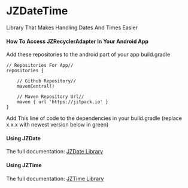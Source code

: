 # JZDateTime
Library That Makes Handling Dates And Times Easier

#### How To Access JZRecyclerAdapter In Your Android App

Add these repositories to the android part of your app build.gradle

    // Repositories For App//
    repositories {

        // Github Repository//
        mavenCentral()

        // Maven Repository Url//
        maven { url 'https://jitpack.io' }
    }
    
Add This line of code to the dependencies in your build.gradle (replace x.x.x with newest version below in green)



#### Using JZDate

The full documentation: 
[JZDate Library](https://github.com/JordanZimmitti/JZDateTime/blob/master/JZDate%20DOC)

#### Using JZTime

The full documentation:
[JZTime Library](https://github.com/JordanZimmitti/JZDateTime/blob/master/JZTime%20DOC)
